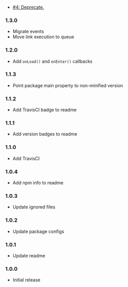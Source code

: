 ###
* [#4: Deprecate.](https://github.com/haensl/ng-async-img/issues/4)

### 1.3.0
* Migrate events
* Move link execution to queue

### 1.2.0
* Add `onLoad()` and `onEnter()` callbacks

### 1.1.3
* Point package main property to non-minified version

### 1.1.2
* Add TravisCI badge to readme

### 1.1.1
* Add version badges to readme

### 1.1.0
* Add TravisCI

### 1.0.4
* Add npm info to readme

### 1.0.3
* Update ignored files

### 1.0.2
* Update package configs

### 1.0.1
* Update readme

### 1.0.0
* Initial release
